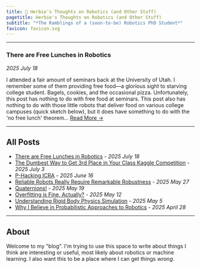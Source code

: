 ```yaml
---
title: 🤖 Herbie's Thoughts on Robotics (and Other Stuff)
pagetitle: Herbie's Thoughts on Robotics (and Other Stuff)
subtitle: "*The Ramblings of a (soon-to-be) Robotics PhD Student*"
favicon: favicon.svg
---
```


------------

### There are Free Lunches in Robotics

*2025 July 18*

I attended a fair amount of seminars back at the University of Utah. I remember some of them providing free food—a glorious sight to starving college student. Bagels, cookies, and the occasional pizza. Unfortunately, this post has nothing to do with free food at seminars. This post also has nothing to do with those little robots that deliver food on various college campuses (quick sketch below), but it does have something to do with the 'no free lunch' theorem... [Read More →](posts/free_lunch_in_robotics/)

------------

## All Posts

- [There are Free Lunches in Robotics](posts/free_lunch_in_robotics/) - *2025 July 18*
- [The Dumbest Way to Get 3rd Place in Your Class Kaggle Competition](/posts/the_dumbest_way_3rd_ml_kaggle/) - *2025 July 3*
- [P-Hacking ICRA](/posts/p_hacking_icra/) - *2025 June 16*
- [Reliable Robots Really Require Remarkable Robustness](/posts/robustness_and_robotics/) - *2025 May 27*
- [Quaternions!](/posts/quaternions/) - *2025 May 19*
- [Overfitting is Fine, Actually?](/posts/overfitting_is_fine) - *2025 May 12*
- [Understanding Rigid Body Physics Simulation](/posts/rigid_body_simulation) - *2025 May 5*
- [Why I Believe in Probabilistic Approaches to Robotics](/posts/probabilistic_approaches_robotics) - *2025 April 28*

-----------

## About

Welcome to my "blog". I'm trying to use this space to write about things I think are interesting or useful, most likely about robotics or machine learning. I also want this to be a place where I can get things *wrong*.




